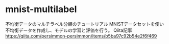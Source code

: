 # mnist-multilabel
不均衡データのマルチラベル分類のチュートリアル
MNISTデータセットを使い不均衡データを作成し、モデルの学習と評価を行う。
Qiita記事 https://qiita.com/persimmon-persimmon/items/b5ba97c92b54e2f6f469
